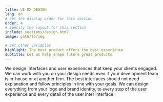 ```yaml
---
title: UI-UX DESIGN
lang: en
# Set the display order for this section
order: 4
# Specify the layout for this section
include: sections/design.html
image: path/to/img

# Set other variables
highlight: The best product offers the best experience
subtitle: Let us help shape future great products
---
```


We design interfaces and user experiences that keep your clients engaged. We can work with you on your design needs even if your development team is in-house or at another firm. The best interfaces should not need explanation and follow principles in line with your goals. We can design everything from your logo and brand identity, to every step of the user experience and every detail of the user inter interface.